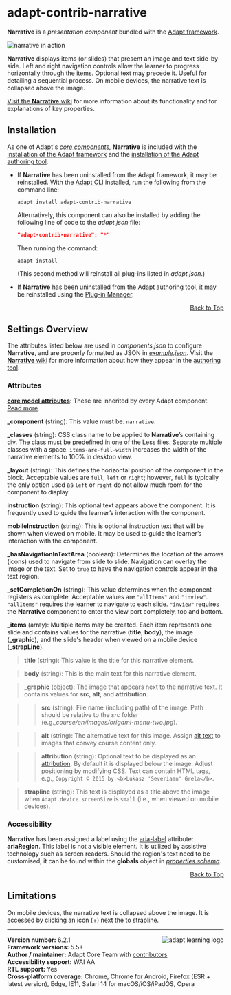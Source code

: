 # adapt-contrib-narrative

**Narrative** is a *presentation component* bundled with the [Adapt framework](https://github.com/adaptlearning/adapt_framework).

<img src="https://github.com/adaptlearning/documentation/blob/master/04_wiki_assets/plug-ins/images/narrative01.gif" alt="narrative in action">

**Narrative** displays items (or slides) that present an image and text side-by-side. Left and right navigation controls allow the learner to progress horizontally through the items. Optional text may precede it. Useful for detailing a sequential process. On mobile devices, the narrative text is collapsed above the image.

[Visit the **Narrative** wiki](https://github.com/adaptlearning/adapt-contrib-narrative/wiki) for more information about its functionality and for explanations of key properties.

## Installation

As one of Adapt's *[core components](https://github.com/adaptlearning/adapt_framework/wiki/Core-Plug-ins-in-the-Adapt-Learning-Framework#components),* **Narrative** is included with the [installation of the Adapt framework](https://github.com/adaptlearning/adapt_framework/wiki/Manual-installation-of-the-Adapt-framework#installation) and the [installation of the Adapt authoring tool](https://github.com/adaptlearning/adapt_authoring/wiki/Installing-Adapt-Origin).

* If **Narrative** has been uninstalled from the Adapt framework, it may be reinstalled.
With the [Adapt CLI](https://github.com/adaptlearning/adapt-cli) installed, run the following from the command line:
  ```console
  adapt install adapt-contrib-narrative
  ```
  Alternatively, this component can also be installed by adding the following line of code to the *adapt.json* file:
  ```json
  "adapt-contrib-narrative": "*"
  ```
  Then running the command:
  ```console
  adapt install
  ```
  (This second method will reinstall all plug-ins listed in *adapt.json*.)

* If **Narrative** has been uninstalled from the Adapt authoring tool, it may be reinstalled using the [Plug-in Manager](https://github.com/adaptlearning/adapt_authoring/wiki/Plugin-Manager).
<div float align=right><a href="#top">Back to Top</a></div>

## Settings Overview

The attributes listed below are used in *components.json* to configure **Narrative**, and are properly formatted as JSON in [*example.json*](https://github.com/adaptlearning/adapt-contrib-narrative/blob/master/example.json). Visit the [**Narrative** wiki](https://github.com/adaptlearning/adapt-contrib-narrative/wiki) for more information about how they appear in the [authoring tool](https://github.com/adaptlearning/adapt_authoring/wiki).

### Attributes

[**core model attributes**](https://github.com/adaptlearning/adapt_framework/wiki/Core-model-attributes): These are inherited by every Adapt component. [Read more](https://github.com/adaptlearning/adapt_framework/wiki/Core-model-attributes).

**\_component** (string): This value must be: `narrative`.

**\_classes** (string): CSS class name to be applied to **Narrative**’s containing div. The class must be predefined in one of the Less files. Separate multiple classes with a space. `items-are-full-width` increases the width of the narrative elements to 100% in desktop view.

**\_layout** (string): This defines the horizontal position of the component in the block. Acceptable values are `full`, `left` or `right`; however, `full` is typically the only option used as `left` or `right` do not allow much room for the component to display.

**instruction** (string): This optional text appears above the component. It is frequently used to guide the learner’s interaction with the component.

**mobileInstruction** (string): This is optional instruction text that will be shown when viewed on mobile. It may be used to guide the learner’s interaction with the component.

**\_hasNavigationInTextArea** (boolean): Determines the location of the arrows (icons) used to navigate from slide to slide. Navigation can overlay the image or the text. Set to `true` to have the navigation controls appear in the text region.

**\_setCompletionOn** (string): This value determines when the component registers as complete. Acceptable values are `"allItems"` and `"inview"`. `"allItems"` requires the learner to navigate to each slide. `"inview"` requires the **Narrative** component to enter the view port completely, top and bottom.

**\_items** (array): Multiple items may be created. Each item represents one slide and contains values for the narrative (**title**, **body**), the image (**\_graphic**), and the slide's header when viewed on a mobile device (**\_strapLine**).

>**title** (string): This value is the title for this narrative element.

>**body** (string): This is the main text for this narrative element.

>**\_graphic** (object): The image that appears next to the narrative text. It contains values for **src**, **alt**, and **attribution**.

>>**src** (string): File name (including path) of the image. Path should be relative to the *src* folder (e.g.,*course/en/images/origami-menu-two.jpg*).

>>**alt** (string): The alternative text for this image. Assign [alt text](https://github.com/adaptlearning/adapt_framework/wiki/Providing-good-alt-text) to images that convey course content only.

>>**attribution** (string): Optional text to be displayed as an [attribution](https://wiki.creativecommons.org/Best_practices_for_attribution). By default it is displayed below the image. Adjust positioning by modifying CSS. Text can contain HTML tags, e.g., `Copyright © 2015 by <b>Lukasz 'Severiaan' Grela</b>`.

>**strapline** (string): This text is displayed as a title above the image when `Adapt.device.screenSize` is `small` (i.e., when viewed on mobile devices).

### Accessibility
**Narrative** has been assigned a label using the [aria-label](https://github.com/adaptlearning/adapt_framework/wiki/Aria-Labels) attribute: **ariaRegion**. This label is not a visible element. It is utilized by assistive technology such as screen readers. Should the region's text need to be customised, it can be found within the **globals** object in [*properties.schema*](https://github.com/adaptlearning/adapt-contrib-narrative/blob/master/properties.schema).
<div float align=right><a href="#top">Back to Top</a></div>

## Limitations

On mobile devices, the narrative text is collapsed above the image. It is accessed by clicking an icon (+) next the to strapline.

----------------------------
**Version number:**  6.2.1   <a href="https://community.adaptlearning.org/" target="_blank"><img src="https://github.com/adaptlearning/documentation/blob/master/04_wiki_assets/plug-ins/images/adapt-logo-mrgn-lft.jpg" alt="adapt learning logo" align="right"></a><br>
**Framework versions:** 5.5+<br>
**Author / maintainer:** Adapt Core Team with [contributors](https://github.com/adaptlearning/adapt-contrib-narrative/graphs/contributors)<br>
**Accessibility support:** WAI AA<br>
**RTL support:** Yes<br>
**Cross-platform coverage:** Chrome, Chrome for Android, Firefox (ESR + latest version), Edge, IE11, Safari 14 for macOS/iOS/iPadOS, Opera
